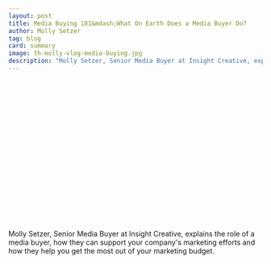 ```yaml
---
layout: post
title: Media Buying 101&mdash;What On Earth Does a Media Buyer Do?
author: Molly Setzer
tag: blog
card: summary
image: th-molly-vlog-media-buying.jpg
description: "Molly Setzer, Senior Media Buyer at Insight Creative, explains the role of a media buyer, how they can support your company's marketing efforts and how they help you get the most out of your marketing budget."
---
```

<!-- ![Media Buying 101](/img/th-molly-vlog-media-buying.jpg)  -->

<script src="//fast.wistia.com/embed/medias/e6g4936gr8.jsonp" async></script><script src="//fast.wistia.com/assets/external/E-v1.js" async></script><div class="wistia_responsive_padding" style="padding:56.25% 0 0 0;position:relative;"><div class="wistia_responsive_wrapper" style="height:100%;left:0;position:absolute;top:0;width:100%;"><div class="wistia_embed wistia_async_e6g4936gr8 seo=false videoFoam=true" style="height:100%;width:100%">&nbsp;</div></div></div>

Molly Setzer, Senior Media Buyer at Insight Creative, explains the role of a media buyer, how they can support your company's marketing efforts and how they help you get the most out of your marketing budget.
